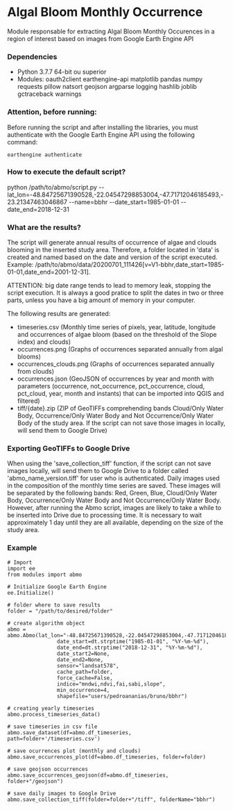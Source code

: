 # Algal Bloom Monthly Occurrence

Module responsable for extracting Algal Bloom Monthly Occurences in a region of interest based on images from Google Earth Engine API



### Dependencies

- Python 3.7.7 64-bit ou superior
- Modules: oauth2client earthengine-api matplotlib pandas numpy requests pillow natsort geojson argparse logging hashlib joblib gctraceback warnings



### Attention, before running:

Before running the script and after installing the libraries, you must authenticate with the Google Earth Engine API using the following command:

```
earthengine authenticate
```



### How to execute the default script?

python /path/to/abmo/script.py --lat_lon=-48.84725671390528,-22.04547298853004,-47.71712046185493,-23.21347463046867 --name=bbhr --date_start=1985-01-01 --date_end=2018-12-31




### What are the results?

The script will generate annual results of occurrence of algae and clouds blooming in the inserted study area. Therefore, a folder located in 'data' is created and named based on the date and version of the script executed. Example: /path/to/abmo/data/20200701_111426[v=V1-bbhr,date_start=1985-01-01,date_end=2001-12-31]. 

ATTENTION: big date range tends to lead to memory leak, stopping the script execution. It is always a good pratice to split the dates in two or three parts, unless you have a big amount of memory in your computer.

The following results are generated:

- timeseries.csv (Monthly time series of pixels, year, latitude, longitude and occurrences of algae bloom (based on the threshold of the Slope index) and clouds)
- occurrences.png (Graphs of occurrences separated annually from algal blooms)
- occurrences_clouds.png (Graphs of occurrences separated annually from clouds)
- occurrences.json (GeoJSON of occurrences by year and month with parameters (occurrence, not_occurrence, pct_occurrence, cloud, pct_cloud, year, month and instants) that can be imported into QGIS and filtered)
- tiff/{date}.zip (ZIP of GeoTIFFs comprehending bands Cloud/Only Water Body, Occurrence/Only Water Body and Not Occurrence/Only Water Body of the study area. If the script can not save those images in locally, will send them to Google Drive)


### Exporting GeoTIFFs to Google Drive

When using the 'save_collection_tiff' function, if the script can not save images locally, will send them to Google Drive to a folder called 'abmo_name_version.tiff' for user who is authenticated. Daily images used in the composition of the monthly time series are saved. These images will be separated by the following bands: Red, Green, Blue, Cloud/Only Water Body, Occurrence/Only Water Body and Not Occurrence/Only Water Body. However, after running the Abmo script, images are likely to take a while to be inserted into Drive due to processing time. It is necessary to wait approximately 1 day until they are all available, depending on the size of the study area.



### Example

```
# Import
import ee
from modules import abmo

# Initialize Google Earth Engine
ee.Initialize()

# folder where to save results
folder = "/path/to/desired/folder"

# create algorithm object
abmo = abmo.Abmo(lat_lon="-48.84725671390528,-22.04547298853004,-47.71712046185493,-23.21347463046867",
                date_start=dt.strptime("1985-01-01", "%Y-%m-%d"),
                date_end=dt.strptime("2018-12-31", "%Y-%m-%d"),
                date_start2=None,
                date_end2=None,
                sensor="landsat578",
                cache_path=folder, 
                force_cache=False,
                indice="mndwi,ndvi,fai,sabi,slope",
                min_occurrence=4,
                shapefile="users/pedroananias/bruno/bbhr")

# creating yearly timeseries
abmo.process_timeseries_data()

# save timeseries in csv file
abmo.save_dataset(df=abmo.df_timeseries, path=folder+'/timeseries.csv')

# save ocurrences plot (monthly and clouds)
abmo.save_occurrences_plot(df=abmo.df_timeseries, folder=folder)

# save geojson occurrences
abmo.save_occurrences_geojson(df=abmo.df_timeseries, folder+"/geojson")

# save daily images to Google Drive
abmo.save_collection_tiff(folder=folder+"/tiff", folderName="bbhr")
```